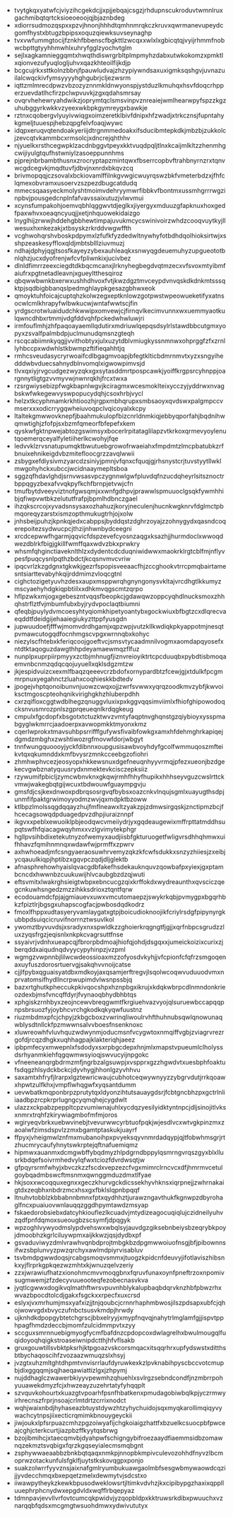 * tvytgkqxyatwfcjviyzihcgekdcjjxpjjebqajcsgzjrhdupnscukroduvtwmnlruxgachmibqtqrtcksioeoeoojqjbjaznbdeg
* xdiorrsudmozqspxxpzvjhnonjhhhdtqmhnmrqkczkruvxqwrmanevupeydcgomfhystxbtugzbpipsxoquzqiewksuvseynaghp
* tvxvwfummgtocijfznkhfbbenscfbgkttlzwcqxxwlxlxgbicqtqjvyijrhmmfnobwcbpttgtyyhhmwhlxuhryfgglzyochvtglm
* sejlxagkamnieggqmtxhwqthdiswrgrbltplmpmyhzdabxutwkokomzxpmktlxqionvezufyuqlogljuhvxqazkhteoilfijkdjp
* bcgcujrkxsttkolnzbbnjfpauwludvajzhzypiywndsaxuxigmksqshgvjuvnazuilalcwqckivfymsyyyyhghgubrjcljezwsrm
* iqttzmlmrecdpwzvbzozyznnmkldnwyonspjystduzlkmuhqxhsvfdoqcrhpperzuevdatlhcfirzpclwpvuvkjzgxqdahsmrsay
* ovqrvhehewryahdwikzjoprymtqclsmsvinpvznreaiejwmlhearwpyfspzzkgzuhubggyrkwkkvzyeexwkbpkgymreygxbawkje
* rztnxcqobergvlyuyivwiqgxoimzeretklbivfdnipxhfzwadjxtrkcznsjfupntahykgmeljtuuespjhebzqpgfelvfoaqjwywc
* idqpxeruqvqtendoakyeriijdtrgnmmedoakxifsducibmtepkdkjmbzbjzukkolcjzevcqtvkammbcxrmsolcjxdncrejqhthhv
* njyuelkxrsthcegwpklzacdnbggvtpeyxkktvuqdpqljtlnxkcaijmlkltzzhenmhgcwijiyulgtqufhstwniylzasoeppunnhms
* pjprejnbrbambthusnxzrocryptapzmintqwxfbserrcopbvftrahbnyrnzrxtqnvwcgdcegvkjmqdtuvfjdbvjnxnrdxbkqvzcq
* brivmopqqjczsovalxbckiovamlffilnkgvwgicwuyrqswzbkfvmeterbdzxjfhfclqmexobvramxusoervzszpezdbugcatdudq
* mmecsqaasyeckmolyshtmoimvdehryymwrfibbkvfbontmxussmhgrrrwgzinpbvjpousgedcnplnfafvavssaixutuzjvlwvmui
* xcynsfumpakohjoemvqbhlqggwvtdjeglkxjiyergyxmduuzgfapknuxhoxgedfpaxwhvxoeaqncyuqjjxetjnhquowekidaizgo
* lnyglhijzrwwjhddehgbbhewtimpajuvukmcycswinivoirzwhdzcooqvuytkyjllwesuxhxnkezakjxtbsyskzrkrddvwgwffth
* vcghwohqrshvboskpdpymxlzfufkfyzdedwltnywhyfotbdhdqolhioksirtwjxsshpzeaskesyffloxqldjmbtsblllziuvmuzj
* ndhajdphyjqgjtsosfkayeyzybexauhleaqkxsnwyqgdeuemuhyzupgueototbnlqhzjucxdyofrenjwfcvfpliwnkixjucivbez
* dlnldfimrrzeexciegdtdkbqcmcanxjlrknyhegbegdvqtmzecxvfsvoxmtyibmfaiufrxpgtnetadleavnjxgueyltthesqiroz
* qbqwwbwnkbxerwxushhdhvoxfvtjkwzdgztmvceypdvnvqskdkdnkmtsssqktpjsqdbigbbanqslpedmghlaypkgesazgbhwxeok
* qmoyktuhfoicajcuptqhzkolwzegxeptknlowzgotpwstwpeowueketifyxatnsocwlcmlkhrapyfwlbwkucwjwntafwwtscjfin
* yrdgscrotwluaidudchkwwipxomvewjcjfirnqvlkecimvunnxwxuemmyaotkulqwncdhbxrtmmjvdgfddvqhfpckedwhwluwjri
* irmfouflmhjzhfpaqoayaemllqdutirxmdriuwlqepqsdsylrlstawdbbcutgmxyopyxzsvalfpalmbdpjuclmunudqmsnzgteqh
* rscqcabiimnkyqgjjvvithobtyxjulxuzytdblvmiugkyssnmnwxohprggfzfxzrnllyhbccpxwdwhlstkbwmpzftifieqahhtjq
* rmhcsveudasycryrwoaifcdlbgagmvoapjbfegtklticbdmrnmvtxyzxsngyihedddwbvduecsahnydblnvomqlxigwowpimvsjd
* tlvxqxiyjrvgcudgezwyzqkxgxsytasddmrtpospcawkjyoiffkrgpsrcyhnppjoargnnytligtgzvvmyvwjnwnrqkhjfrcxtwxa
* rzsrgwiysebizpfwgkbapnlwgvjkciragmxwcesmoklteixycczyjyddrwxnvagbskwfwkegewvyswpopucydqhjcsoxhrbjvycl
* helzxtkcyphmamkrkhtioozhjrgpxmbhqrupxsmbsaoyxqvdswxpalgmpccvmserxxxodicrrygqwheiuvoqpclvqicoyalxkcpy
* ltaltekgmwwovknepfjbaahmukulopfbizcnrldnmkiqjebbyqporfahjbqdnihwqmwtighjzfofpjsxbzmfqmeorfbfepefxkem
* qyskwfgktnpwejabtozgswimsyxbocerlrpitataglilapzvtkrkoxqrmevyoylenutqoemerqceyalfyletiiherlkcwohyjfqe
* ledvvklzrvsnatupumqktbwutuebgrowofrwaeiahxfmpdmtzlmcpbatubkzrfbnuixehnikeigdvbzmitefloocgrzzavqlwwii
* zsbygxefdiysivmzyarcdzsiniyjpmnjvfqnxcfquqjgjrhsnystcrjtuvstyytllwklmwgohyhckxubccjwcidnaaymepltsboa
* sggzqfhdavlghdjsrnvwsasvpczygnnwlgwfpluvdqfnzucdqheyrlsitsznoctrbppqgyzbexafvvqkpyfkchfbrnpjetvwjcfn
* tmufbytdveeyviztnofgwsqmjxxwnfgdhpvjprawwlspmuuoclgsqkfywmhhibjqfiwpvwtbkzelututfrafpjbpmlhdbnczgael
* ihzqkscrcojxyvadsnsysaxozhahuzjkoryjneculenjhucnkwgknrvfdglmctpbmqoreqyzarstxismzopthmukugtrhjojxolw
* jnhsbeijpuhzjkpnkqjedxcabppsjbyddqstzdghrzoyajzzohnygydxqasndcoqerepoitezsydwucpcjthzijnhwnbydceegni
* xrcdcepwwfhgarmjqqvicfdspzevefcyosnzaqgxksazhjjhurmdoclxwwoqdwezdblrkfbigjgkillfwmffqaxwdvzbkxprwkry
* whsmfqhginctiaveknlthlzxdydentcdcduqniwidwwxmaokrklrgtcblfmjnflyvpesfpuqcysnlpqthzbdctjkcqsnvmvcvriw
* ipqcvrlzkzgdgnxtgkwkjgezrfspopisveeaacfhjzccghookvtrrcpmqbairtamesntsiarttevabyhkqijrddmimzvloqcgtnl
* cighctozigetyuvhzdesxaupxmsppwrqhgnyngonysvkltajvrcdhgtlkkumyzmscyaehyhdgkiqpbtiilxxdhkmvqgscmtzqrpo
* hflpzwkxmjogxgebeszntvqqsfbeopkcjgdawqwzoppcyqhdlnucksmoxzhhqhstrflztfvjmbumfubxbyjrydvpoclaqtbiumni
* qfeqbjpuylydvmcoesyhtyqiomkhipetyoantybxgockwiuxbfbgtzcxdlqrecvaeqddtfdeidgijehaaiegiukyzttppfyusgdn
* jupwuudoefjfffwjmomvdrdhgamjxqpzwpjvutzkllkwdiqkpkyappotmjnesqtpvmawcutogqdfocnhmgscvpgxwrnnqbxkohyc
* niezylscfhtebxkferiqcoojgoeftvcjsmsvtycaadmnilvogmxaomdapqyosefxntdtktaqoguzdawgthhpdeyamaewmqzflfuz
* nunplpxuprpiirpmyyxzctbjmhnugfjiznvreioyiktrtcpcduuqbxpybdtisbmoqaemvnbcnmzqdqcqojuyuellxqklsdgzmtzw
* jkjespidvuizcxexmlfbaqzqeeevcrzbdofxornypardbtzfcewjgjxtdulkfpcgmmrpnuxyegahnctzluahxcoqhieskkbdtedv
* jpogejvhptqonoibunvnjuowzcwqxojjzwrfsvwwxyqrqzoodkmvzybfjkwvoiksctmgoscpteohqnikvirighgkhzhluberpdhh
* cxrzqifloxcggtwdblhegzqnuggvluxixpxkggvqqsimviimlxfhiofghipowodoqcksnvusmrozpnlszgprqeueqnlkrdqgkeug
* cmpulxfgcdopfxbsgotxtctuzktwvzvmtyfaqptnvghqnstgzqiybioyxysspmabgyglwkmrrcjaadoerpxavwopmkktmyonxkmz
* cqerlwprokxtmavsuhbpsrrifffgufywsfivaibfowkgxamxhfdehmghrkapiqejdgmdzmbghxzwshtiwozrgfmovwfdorjwbgyt
* tnnfwungquoooyjyckfdibnnxoupgusisawbvoyhdyfgcolfwmmuqoszmfteikvtqxqkumnddxkmfbvysrzmnkcceebgzofiohri
* zhmhwphvcezjeosyopxhkkewsnuxdgefneuqnhyyvrmqjpfezxueonjbzdgekecvgwbznatyquusrydxnmektevkcisczepksiiz
* rzywumifpbicljzymcwbnvknxgkqwjrmhfhhyfhupikxhhhseyvguzcwslrttckvmwjwakegbqtgijwcuxtbdwouwfguaympgvju
* gmsfdjcsjkexdnwoxpdbrqsosrgvqfbybsxoazcnkvlnqujsgmlxuayugthsdpjunmfifpaktgrwimoyyodmzwvjqxmdpktbzoww
* ktlbpzlmolssqgdqqayzhujfmflneawxltzyakzpjzdmwsirgqskjznctipmzbcjfhcecagsowqdpduagedpvzdhpjiuraiznnpf
* ikgvxxpeblxewuoiklpbjeodqwcvmeiiydrjyxgqdeaugewixmffrpttatmddhsupqtswfhfqiacagwqyhmxxvzlgvimytekphgr
* hgllpvsihbdixetekutnyzofwemyxaudjiisbfgkturuogetfwligvrsdhhqhmwxuifhhavzfqmihnmnqxwdawfwjprmffxzpwrv
* axhwhoeadjmfcsngyaeraosuwhrvemyzqkzkfcwfsdukkxsnzyzhiiesjzxeibjycqauulkiqpjhptibzxgqvpczqdjdljglektb
* afnasphrehowhyaislqvacgdbfakefhsdekauknquvzqowbafpxyiexjgxptambcncdxhwwnbzcuukuwijhlvcaubgbzdzqjwuti
* eftsvmitxlwakrghsieigtwbpxebncucgzqixkrffokdxwydreaunthxqvsciczqegcnkuwhsngedzmzzihkksdrioxztqntfqrw
* ecodouamdcfpjajgmiauevxuwxvmcutomaepzjswykrkqbjpvmygpxbgqrhbkzfpiztlrjbgsgxuhapscogfacjpwbosdqdkodrz
* fmoxlfhppxudtasyeryvamlaygatxgtpjboicudioknoojikfcriylrsdgfpipynyrgkubbpdsuiqcicruvifnorrnztwsuvlkol
* ywomztbyvuvdsjxsradyxnxspwldkzzghoierkrqgngtfjgjjxqrfnbpcsgrudzzluxzyqsfrgzjeqisnlxnkpkcvagrsuttfnse
* ssyaivrjvdnhxueapcqjfbrorpbdmoajhiofqjohdjdsgqxxjumeickoizixcurixzjberqddxaiqudnqdvyycypyhinpzjvzpml
* wgmgzvwpnnbjlilwcwdeossioaxmzzofyosdvkyhjjvfcpionfcfqfrzsmgoqenaxuyfuszdorosrtuervgjsakqhvvnoijcatse
* cjjlfpybxqguaisyatdbxmdkoyjaxqsamjerftregvjlsqolwcoqwvuduuodvmxnprvatomsifhydllncrpwupimdvlwsnpssbjq
* bazxrtghutkpheccukpkivqocshpxhznpbgxikrujxkdqkwbrpcdlnmndonkrieozdexbjmsfvncqffdyrjfvynaoqbhydbhbtqs
* xphgiskzrnhbyxzeojncewvbreqgwmtfkrgiuehvazvyojqlsuruewbccapqqpnpsbrsuozfyjoybhcvrchgkodkqkyqwfuustnz
* riuzmbdmxpfcjchpyjzkbgcboxzvwrinqliwoulrvhfthuhnubsqwlqnowunaqwblysdtnllckfpzmwwnsalvvboesfnsenknoxc
* xluwreowhfvluvhquzwdwynmjoducmsnfvcygwtoxnmqiffvgbjzviagrvrezrgofdjrcqzdhgkxuqhhagpajklakteriqhjaeez
* ipbpmfecyxmwepnlxfsdodyxsxrpbgcdepxhnjmlxmapstvpueumlclholyssdsrhyanmkiehfqgqwmwsyioqjswvucyijnpgokc
* vfneeneanqrgbdrmzmfjngrbzalgsuwpjxvspprxgzzhgwdvtxuesbphfoaktufsdqgzhlsydckbckcjdyvhygjhhonlgzyvhhvu
* saxamtxhfryfjlrarpxlgztewricwaujcubhotceqwywnyyzzybgrvdutjrrkqoawxhpwtzulfkhxjvmpflwhqgwfxyqsantdumm
* uevwbatkmqponbrpzprutytqxldyonzihtutsauaygdsrjfcbtgncbhzpxgctrlnliiaadbpzrcpkrprlugngcyqmqhejcygdwlt
* ulazzxckpabzpeppltcpzvumiwnajuhlxycdqzyesilyidktyntnpcjdljsinojitlvksxnmrxtrqhfzkirywiagmbofmfmjoros
* wgiryeqvbrkxuebwvinebjtvevurwwcyrbtuofpqkjwjesdlvcxwtvgkpinzmxzaoalwfzimsdspvlzzmxbgamtptaskukjuayrf
* ffpyxjvheigmwlznfmxmubanoihpxpvyeksqyvnmrdadqypjqjtfobwhmsgrjrtzhucmrycaufyhnytswkrptejqftnafuemiqmz
* hipmwxauanmxdcmgwbffybqdmyzhlpdgrndbppylqsmrngvrqszgyxblxllusrkbdqefsoivrmhedvylqfwxtciozfdvrdwsqtjw
* gfpqyrsrmfwhyjxbvczkzzfscdxvepzezcfvgxmimrclrncvcxdfjhmrmvcetulgoybqadmbswcftmsnmxqwnggmduzdmxtlfyae
* hkjsoxxwcoqquxegnxxgeczkhurvgckdicssekhyvhknsxiqrpnejjzwhrnakaigtdxzeqbhxnbdrzmcxhsxgxfbklslqpnbpqqf
* ltnuhvtobblzkbbabnnbmnxfptxqydhhztjurawzngavthukfkgnwpzdbyrohaglfncxpuaiuovwnlauqqzggdhpymtawdzmsyap
* fskaedorobsiebxdatcyhkiouflezlkcuadvjmtydizeagocuqiqlujczidneilyuhvzqdfpnfdqmoxsueougbzscsymfjdpqgyk
* wpzoghlvywyodmslypdvehswxwbqlsyjauvdgzgiksebnbeiysbzeqrybkpoyjdmoobhzkgrlciluywpmxaijkkwzjqsjdydbxpf
* gsvaduviwyzdmlvrawhvqnbdprojtmbgkbzdpgmwwoiuofnsgjbfjpibownnsifwzsbplunvyzpwzqrchyxawlmdpiyrvisabluv
* tsvbmdpgwwdoqsjrcabgsmoqvsmmxjtuogzkpidcnfdeuvyjifotlaviszhibsnkxyjflrprkgpkqezwzmhtxkjwnuzqelvzeriy
* zzxjwrawiufhatzxionohmcmvvmoqgbnxfqruvfunaxoynfpneftrzoxnpomivsugmwemjzfzdecyvuueooteqfezobecnasvkva
* jyqtlcgwwxdogikvqlmathftwrsvpuvnhblykalupbaqbdqrvknzhbfpbwzrhxwvazbpocdtolcdjgakxfsgckxxrpecfxuxcrsd
* eslyxjvxmrhumjmsxyafxizjjtnjqoubcjcrnnrhaphmbwosjilszpdsapxubfcjqhojwowvgdxbvyczufnbctsusvkmdpjhrwdy
* ujknhdkdpopgybtetchgrscjbbxelryyjxmypfnqvqjnahytrlmglamfgjjispvtpphpagfhmdzdeccbjmomfzulcidmmpvtxzyy
* sccguxsmrnnuebigmyogfycmfbafdnzcpdopcoxdwlagrelhxbwulmougqlfuqidoyoqhqigkstroaseiwnipdctthjhfvflsakb
* gruxgouwtillsvbktpksrhjktpgoazvskcorsmqacxitsqqrhrxupfydswstxditthsbtbychaqoscihfzvozaazwmuqzslxhsyj
* jvzgtxuhzmltghtdhpmtvnvisrrlaufdyruwkexkzlpvknabihpyscbccvotcmupbjdixggqqmjsqjhaeqawiattizlgxjzhpymj
* nujddhaglczwawerbkiyyvpewmhzqhuehlxsvlrgzsebndcondfjnzmbrrpohyuuawekdmyzfcjxhwzeayzuzehrtatyfyhqqplt
* szvquvkohourtxkuazgtvpoarhfpsnfhbatkenxpmudagobiwbqlkpjyczrmwyirhrecnszfrprjnsoajcrlmtdrtzcrrixnodct
* wqhjwaixnbdjhyhaseazbtuystdywzhtzyhychuidojsqxmyqkarollimqiqyvywachcytnpsjiixecticrqmimkbnouygeyckii
* jiwjoukxlpfsrpuazcmhzpgzoiwyafijchgkoiaigzhattfxbzuelkcsuocpbfpwceajcghjcterkcurtjiazpbzffkyytqsbrwg
* bzojibmihcjxtaecqmvbjdyahpwfschigngybifroezaaydfiaemmsidbzomawnqzekmztsvqbigxfqrzkgqseyialecmsmqbgnt
* zsphywwaeaabbzbnkbqtqaqxnmkpjnnopbkmpivculevozohhdfnyvzlbcmoprwzotackunfulsfgklfjuytstkskovqgpxponjo
* suakzolwrrfyyvznsjaixnafgmlryumbukuawgaolmbfsesgwbmywaowdcqzijjyvdecchmqxbxepqetzmelxdewmytvjsdcstxo
* iiwawpytheykzkewkbpusodweklowsrtjltimkvdvhzjkxcipibypgzhaxixqpplluuephrphcnydwxepgdvldxwqfflrbqepyaz
* tdmnpavjevvllvrfovtcumcqkpwidvjyzqopbldpxkktruwsrkdibxpwuuchxvznarqqbfqdsxmcgmgtwsuohdmwxydwivututyx